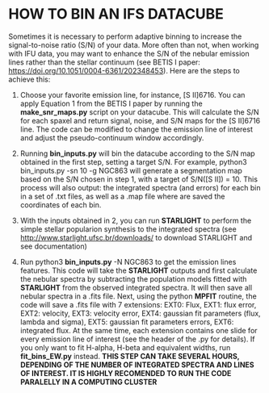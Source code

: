 # HOW TO BIN AN IFS DATACUBE


Sometimes it is necessary to perform adaptive binning to increase the signal-to-noise ratio (S/N) of your data. 
More often than not, when working with IFU data, you may want to enhance the S/N of the nebular emission lines rather than the stellar continuum 
(see BETIS I paper: https://doi.org/10.1051/0004-6361/202348453). Here are the steps to achieve this:

1. Choose your favorite emission line, for instance, [S II]6716. You can apply Equation 1 from the BETIS I paper by running the **make_snr_maps.py** script on your datacube. This will calculate the S/N for each spaxel and return signal, noise, and S/N maps for the [S II]6716 line. The code can be modified to change the emission line of interest and adjust the pseudo-continuum window accordingly.

2. Running **bin_inputs.py** will bin the datacube according to the S/N map obtained in the first step, setting a target S/N. For example, python3 bin_inputs.py -sn 10 -g NGC863 will generate a segmentation map based on the S/N chosen in step 1, with a target of S/N([S II]) = 10. This process will also output: the integrated spectra (and errors) for each bin in a set of .txt files, as well as a .map file where are saved the coordinates of each bin.

3. With the inputs obtained in 2, you can run **STARLIGHT** to perform the simple stellar popularion synthesis to the integrated spectra (see http://www.starlight.ufsc.br/downloads/ to download STARLIGHT and see documentation)

4. Run python3 **bin_inputs.py** -N NGC863 to get the emission lines features. This code will take the **STARLIGHT** outputs and first calculate the nebular spectra by subtracting the population models fitted with **STARLIGHT** from the observed integrated spectra. It will then save all nebular spectra in a .fits file. Next, using the python **MPFIT** routine, the code will save a .fits file with 7 extensions: EXT0: Flux, EXT1: flux error, EXT2: velocity, EXT3: velocity error, EXT4: gaussian fit parameters (flux, lambda and sigma), EXT5: gaussian fit parameters errors, EXT6: integrated flux. At the same time, each extension contains one slide for every emission line of interest (see the header of the .py for details). If you only want to fit H-alpha, H-beta and equivalent  widths, run **fit_bins_EW.py** instead. **THIS STEP CAN TAKE SEVERAL HOURS, DEPENDING OF THE NUMBER OF INTEGRATED SPECTRA AND LINES OF INTEREST. IT IS HIGHLY RECOMENDED TO RUN THE CODE PARALELLY IN A COMPUTING CLUSTER**
